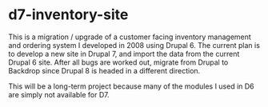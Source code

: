 # d7-inventory-site

This is a migration / upgrade of a customer facing inventory management and ordering system I developed in 2008 using Drupal 6.   The current plan is to develop a new site in Drupal 7, and import the data from the current Drupal 6 site.  After all bugs are worked out, migrate from Drupal to Backdrop since Drupal 8 is headed in a different direction.

This will be a long-term project because many of the modules I used in D6 are simply not available for D7.
